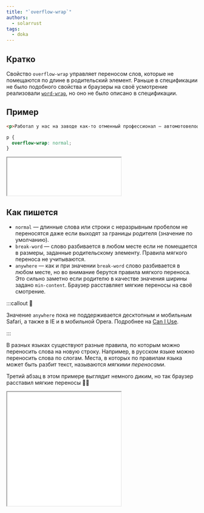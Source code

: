 ```yaml
---
title: "`overflow-wrap`"
authors:
  - solarrust
tags:
  - doka
---
```


## Кратко

Свойство `overflow-wrap` управляет переносом слов, которые не помещаются по длине в родительский элемент. Раньше в спецификации не было подобного свойства и браузеры на своё усмотрение реализовали [`word-wrap`](/css/word-wrap), но оно не было описано в спецификации.

## Пример

<!-- yaspeller ignore:start -->
```html
<p>Работал у нас на заводе как-то отменный профессионал — автомотовелофототелерадиомонтёр</p>
```
<!-- yaspeller ignore:end -->

```css
p {
  overflow-wrap: normal;
}
```

<iframe title="Очень длинное слово" src="demos/default/" height="100"></iframe>

## Как пишется

- `normal` — длинные слова или строки с неразрывным пробелом не переносятся даже если выходят за границы родителя (значение по умолчанию).
- `break-word` — слово разбивается в любом месте если не помещается в размеры, заданные родительскому элементу. Правила мягкого переноса не учитываются.
- `anywhere` — как и при значении `break-word` слово разбивается в любом месте, но во внимание берутся правила мягкого переноса. Это сильно заметно если родителю в качестве значения ширины задано `min-content`. Браузер расставляет мягкие переносы на своё смотрение.

:::callout 🤨

Значение `anywhere` пока не поддерживается десктопным и мобильным Safari, а также в IE и в мобильной Opera. Подробнее на [Can I Use](https://caniuse.com/mdn-css_properties_overflow-wrap_anywhere).

:::

В разных языках существуют разные правила, по которым можно переносить слова на новую строку. Например, в русском языке можно переносить слова по слогам. Места, в которых по правилам языка может быть разбит текст, называются _мягкими переносами_.

Третий абзац в этом примере выглядит немного диким, но так браузер расставил мягкие переносы 🤷‍♀️

<iframe title="Разные значения" src="demos/values/" height="300"></iframe>
